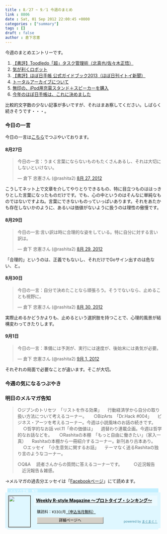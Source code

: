 ```yaml
---
title : 8／27 ~ 9／1 今週のまとめ
link : 8806
date : Sat, 01 Sep 2012 22:00:45 +0000
categories : ["summary"]
tags : []
draft : false
author : 倉下忠憲
---
```


今週のまとめエントリーです。

<ol>
<li><a href="https://rashita.net/blog/?p=8772">【書評】Toodledo「超」タスク管理術（北真也/佐々木正悟）</a></li>
<li><a href="https://rashita.net/blog/?p=8776">気が利くロボット</a></li>
<li><a href="https://rashita.net/blog/?p=8779">【書評】ほぼ日手帳 公式ガイドブック2013（ほぼ日刊イトイ新聞）</a></li>
<li><a href="https://rashita.net/blog/?p=8783">トータルアーカイブについて</a></li>
<li><a href="https://rashita.net/blog/?p=8791">無印の、iPod用充電スタンド＋スピーカーを購入</a></li>
<li><a href="https://rashita.net/blog/?p=8797">今年のほぼ日手帳は、これに決めました</a></li>
</ol>

比較的文字数の少ない記事が多いですが、それはまあ察してください。しばらく続きそうです・・・。

<h3>今日の一言</h3>
今日の一言は<a href="http://twitter.com/rashita2 ">こちら</a>でつぶやいております。
 
<h4>8月27日</h4>
<blockquote class="twitter-tweet" lang="ja"><p>今日の一言：うまく言葉にならないものもたくさんあるし、それは大切にしないといけない。</p>&mdash; 倉下 忠憲さん (@rashita2) <a href="https://twitter.com/rashita2/status/240003499457388544" data-datetime="2012-08-27T08:31:07+00:00">8月 27, 2012</a></blockquote>
<script src="//platform.twitter.com/widgets.js" charset="utf-8"></script>
こうしてネット上で文章を介してやりとりできるもの、特に目立つものははっきりとした言葉になったものだけです。でも、心の中というのはそんなに単純なものではないですよね。言葉にできないものっていっぱいあります。それをあたかも存在しないかのように、あるいは価値がないように扱うのは理性の傲慢です。

<h4>8月29日</h4>
<blockquote class="twitter-tweet" lang="ja"><p>今日の一言:言い訳は時に合理的な姿をしている。特に自分に対する言い訳は。</p>&mdash; 倉下 忠憲さん (@rashita2) <a href="https://twitter.com/rashita2/status/240764800928473088" data-datetime="2012-08-29T10:56:16+00:00">8月 29, 2012</a></blockquote>
<script src="//platform.twitter.com/widgets.js" charset="utf-8"></script>
「合理的」というのは、正義でもないし、それだけでGoサイン出すのは危ない、と。
<h4>8月30日</h4>
<blockquote class="twitter-tweet" lang="ja"><p>今日の一言：自分で決めたことなら頑張ろう。そうでないなら、止めることも視野に。</p>&mdash; 倉下 忠憲さん (@rashita2) <a href="https://twitter.com/rashita2/status/241155244879405056" data-datetime="2012-08-30T12:47:45+00:00">8月 30, 2012</a></blockquote>
<script src="//platform.twitter.com/widgets.js" charset="utf-8"></script>
実際止めるかどうかよりも、止めるという選択肢を持つことで、心理的風景が結構変わってきたりします。

<h4>9月1日</h4>
<blockquote class="twitter-tweet" lang="ja"><p>今日の一言：準備には予測が、実行には速度が、後始末には勇気が必要。</p>&mdash; 倉下 忠憲さん (@rashita2) <a href="https://twitter.com/rashita2/status/241837054265274368" data-datetime="2012-09-01T09:57:01+00:00">9月 1, 2012</a></blockquote>
<script src="//platform.twitter.com/widgets.js" charset="utf-8"></script>
それぞれの局面で必要なことが違います。そこが大切。
<h3>今週の気になるつぶやき</h3>

<h3>明日のメルマガ告知</h3>
<blockquote>
○ジブンのトリセツ　「リストを作る効果」
　行動経済学から自分の取り扱い方法について考えるコーナー。
　
○BizArts　「Dr.Hack #004」
　ビジネス・アーツを考えるコーナー。今週は小説風味のお話の続きです。
　
○哲学的なお話 vol.11「命の価値は」
　週替わり連載企画。今週は哲学的なお話などを。
　
○Rashitaの本棚　「もっと自由に働きたい」（家入一真）
　Rashitaの本棚から一冊紹介するコーナー。新刊あり古本あり。
　
○エッセイ　「小生意気に関するお話」
　テーマなく送るRashitaの独り言のようなコーナー。

○Q&A
　読者さんからの質問に答えるコーナーです。
　　
○近況報告
　近況報告＆雑感。
</blockquote>

→メルマガの過去分エッセイは「<a href="http://www.facebook.com/home.php#!/rashitaportal">Facebookページ</a>」にて読めます。
<div style="width:500px;margin-bottom:20px;">
<div style="height:13px;background:url(http://img.mag2.com/mag2/common/publ/pub-form/wide_b_left_top.gif) no-repeat left top;"><div style="height:13px;background:url(http://img.mag2.com/mag2/common/publ/pub-form/wide_b_right_top.gif) no-repeat right top;"><div style="margin:0 7px;padding-left:8px; height:13px; color:#fff; background:#c2efff url(http://img.mag2.com/mag2/common/publ/pub-form/wide_b_tit.gif) no-repeat left top; font-size:10px;">メルマガ登録・解除</div></div></div>
<div style="padding:10px 0;background:#dff7ff url(http://img.mag2.com/mag2/common/publ/pub-form/wide_b_bg.gif) repeat-x;font-size:12px;"><a href="http://www.mag2.com/m/0001185133.html" style="border:none;"><img src="http://www.mag2.com/images/MagazineCover/0001185133c.png" width="70" height="100" style="margin:0 10px; position:absolute; border:#000 1px solid;" /></a>
<div style="margin:0 10px 0 92px; position:relative; height:95px;">
<div style="padding:8px 7px; background-color: #ebfaff; font-weight:bold; font-size:14px; line-height:1.2;"><a href="http://www.mag2.com/m/0001185133.html" style="color:#000;">Weekly R-style Magazine ～プロトタイプ・シンキング～ </a></div>
<div style="padding:10px 0 0 10px;">購読料：&yen;330/月<a href="http://www.mag2.com/read/charge.html" style="color:#000;">（申込当月無料）</a></div><div style="margin:10px 0 0 10px; height:20px;position:relative;"><a href="http://www.mag2.com/m/0001185133.html" style="color:#000;text-decoration:none;"><span style="padding:2px 70px;border:#404040 1px solid;border-top-color:#fff;border-left-color:#fff;background-color:#d4d0c8;text-align:center;">詳細ページへ</span></a><span style="position:absolute; right:0; bottom:0; color:#3f8ba5; font-size:10px;">powered by <a href="http://www.mag2.com/" target="_blank" style="color:#3f8ba5;">まぐまぐ！</a></span></div></div>
</div>
<div style="height:4px;background:url(http://img.mag2.com/mag2/common/publ/pub-form/wide_b_left_bot.gif) no-repeat left top;"><div style="background:url(http://img.mag2.com/mag2/common/publ/pub-form/wide_b_right_bot.gif) no-repeat right top;"><div style="margin:0 7px;padding-left:8px; height:4px; background-color:#dff7ff; font-size:1px;">&nbsp;</div></div></div>
</div>
